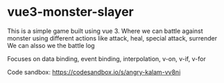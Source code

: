 # vue3-monster-slayer

This is a simple game built using vue 3.
Where we can battle against monster using different actions like attack, heal, special attack, surrender
We can alsso we the battle log

Focuses on data binding, event binding, interpolation, v-on, v-if, v-for

Code sandbox: https://codesandbox.io/s/angry-kalam-vv8ni
